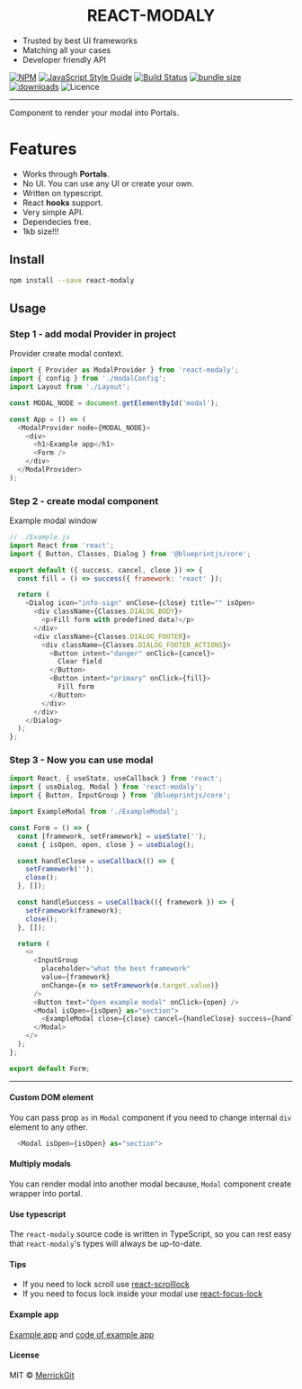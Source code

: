 <div align="left">
  <h1 align="center">REACT-MODALY</h1>

- Trusted by best UI frameworks<br/>
- Matching all your cases<br/>
- Developer friendly API
  <br/>

[![NPM](https://img.shields.io/npm/v/react-modaly.svg)](https://www.npmjs.com/package/react-modaly)
[![JavaScript Style Guide](https://img.shields.io/badge/code_style-standard-brightgreen.svg)](https://standardjs.com)
[![Build Status](https://travis-ci.org/MerrickGit/react-modaly.svg?branch=master)](https://travis-ci.org/MerrickGit/react-modaly)
[![bundle size](https://badgen.net/bundlephobia/minzip/react-modaly)](https://bundlephobia.com/result?p=react-modaly)
[![downloads](https://badgen.net/npm/dm/react-modaly)](https://www.npmtrends.com/react-modaly)
![Licence](https://img.shields.io/npm/l/react-modaly)

  <hr/>
</div>

Component to render your modal into Portals.

# Features

- Works through **Portals**.
- No UI. You can use any UI or create your own.
- Written on typescript.
- React **hooks** support.
- Very simple API.
- Dependecies free.
- 1kb size!!!

## Install

```bash
npm install --save react-modaly
```

## Usage

### Step 1 - add modal Provider in project

Provider create modal context.

```js
import { Provider as ModalProvider } from 'react-modaly';
import { config } from './modalConfig';
import Layout from './Layout';

const MODAL_NODE = document.getElementById('modal');

const App = () => (
  <ModalProvider node={MODAL_NODE}>
    <div>
      <h1>Example app</h1>
      <Form />
    </div>
  </ModalProvider>
);
```

### Step 2 - create modal component

Example modal window

```js
// ./Example.js
import React from 'react';
import { Button, Classes, Dialog } from '@blueprintjs/core';

export default ({ success, cancel, close }) => {
  const fill = () => success({ framework: 'react' });

  return (
    <Dialog icon="info-sign" onClose={close} title="" isOpen>
      <div className={Classes.DIALOG_BODY}>
        <p>Fill form with predefined data?</p>
      </div>
      <div className={Classes.DIALOG_FOOTER}>
        <div className={Classes.DIALOG_FOOTER_ACTIONS}>
          <Button intent="danger" onClick={cancel}>
            Clear field
          </Button>
          <Button intent="primary" onClick={fill}>
            Fill form
          </Button>
        </div>
      </div>
    </Dialog>
  );
};
```

### Step 3 - Now you can use modal

```js
import React, { useState, useCallback } from 'react';
import { useDialog, Modal } from 'react-modaly';
import { Button, InputGroup } from '@blueprintjs/core';

import ExampleModal from './ExampleModal';

const Form = () => {
  const [framework, setFramework] = useState('');
  const { isOpen, open, close } = useDialog();

  const handleClose = useCallback(() => {
    setFramework('');
    close();
  }, []);

  const handleSuccess = useCallback(({ framework }) => {
    setFramework(framework);
    close();
  }, []);

  return (
    <>
      <InputGroup
        placeholder="what the best framework"
        value={framework}
        onChange={e => setFramework(e.target.value)}
      />
      <Button text="Open example modal" onClick={open} />
      <Modal isOpen={isOpen} as="section">
        <ExampleModal close={close} cancel={handleClose} success={handleSuccess} />
      </Modal>
    </>
  );
};

export default Form;
```

---

#### Custom DOM element

You can pass prop `as` in `Modal` component if you need to change internal `div` element to any other.

```javascript
  <Modal isOpen={isOpen} as="section">
```

#### Multiply modals

You can render modal into another modal because, `Modal` component create wrapper into portal.

#### Use typescript

The `react-modaly` source code is written in TypeScript,
so you can rest easy that `react-modaly`'s types will always be up-to-date.

#### Tips

- If you need to lock scroll use [react-scrolllock](https://www.npmjs.com/package/react-scrolllock)
- If you need to focus lock inside your modal use [react-focus-lock](https://www.npmjs.com/package/react-focus-lock)

#### Example app

[Example app](https://merrickgit.github.io/react-modaly/) and [code of example app](https://github.com/MerrickGit/react-modaly/tree/master/example)

#### License

MIT © [MerrickGit](https://github.com/MerrickGit)
